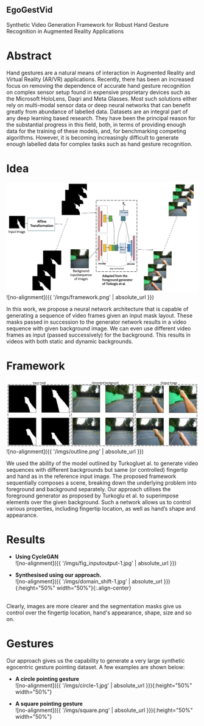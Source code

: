 ## **EgoGestVid**
Synthetic Video Generation Framework for Robust Hand Gesture Recognition in Augmented Reality Applications

# Abstract
Hand gestures are a natural means of interaction in Augmented Reality and Virtual Reality (AR/VR) applications. Recently, there has been an increased focus on removing the dependence of accurate hand gesture recognition on complex sensor setup found in expensive proprietary devices such as the Microsoft HoloLens, Daqri and Meta Glasses. Most such solutions either rely on multi-modal sensor data or deep neural networks that can benefit greatly from abundance of labelled data. Datasets are an integral part of any deep learning based research. They have been the principal reason for the substantial progress in this field, both, in terms of providing enough data for the training of these models, and, for benchmarking competing algorithms. However, it is becoming increasingly difficult to generate enough labelled data for complex tasks such as hand gesture recognition.

# Idea

![](https://github.com/EgoGestVid/EgoGestVid.github.io/blob/master/imgs/framework.png)
![no-alignment]({{ '/imgs/framework.png' | absolute_url }})

In this work, we propose a neural network architecture that is capable of generating a sequence of video frames given an input mask layout. These masks passed in succession to the generator network results in a video sequence with given background image. We can even use different video frames as input (passed successively) for the background. This results in videos with both static and dynamic backgrounds.

# Framework

![](https://github.com/EgoGestVid/EgoGestVid.github.io/blob/master/imgs/outline.png)
![no-alignment]({{ '/imgs/outline.png' | absolute_url }})

We used the ability of the model outlined by Turkogluet al. to generate video sequences with different backgrounds but same (or controlled) fingertip and hand as in the reference input image. The proposed framework sequentially composes a scene, breaking down the underlying problem into foreground and background separately. Our approach utilises the foreground generator as proposed by Turkoglu et al. to superimpose elements over the given background.  Such a network allows us to control various properties, including fingertip location, as well as hand’s shape and appearance.

# Results

- **Using CycleGAN**<br>
![no-alignment]({{ '/imgs/fig_inputoutput-1.jpg' | absolute_url }})

- **Synthesised using our approach.**<br>
![no-alignment]({{ '/imgs/domain_shift-1.jpg' | absolute_url }}){:height="50%" width="50%"}{:.align-center}

<br>Clearly, images are more clearer and the segmentation masks give us control over the fingertip location, hand's appearance, shape, size and so on.

# Gestures

Our approach gives us the capability to generate a very large synthetic egocentric gesture pointing dataset. A few examples are shown below:

- **A circle pointing gesture** <br>
  ![no-alignment]({{ '/imgs/circle-1.jpg' | absolute_url }}){:height="50%" width="50%"} 
  
-  **A square pointing gesture** <br>
  ![no-alignment]({{ '/imgs/square.png' | absolute_url }}){:height="50%" width="50%"} 
  









